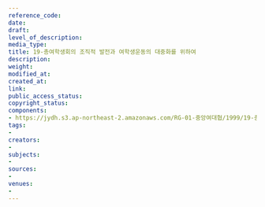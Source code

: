 ```yaml
---
reference_code: 
date: 
draft: 
level_of_description: 
media_type: 
title: 19-총여학생회의 조직적 발전과 여학생운동의 대중화를 위하여
description: 
weight: 
modified_at: 
created_at: 
link: 
public_access_status: 
copyright_status: 
components:
- https://jydh.s3.ap-northeast-2.amazonaws.com/RG-01-중앙여대협/1999/19-총여학생회의+조직적+발전과+여학생운동의+대중화를+위하여.pdf
tags:
- 
creators:
- 
subjects:
- 
sources:
- 
venues:
- 
---
```

